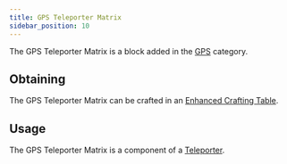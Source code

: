 ```yaml
---
title: GPS Teleporter Matrix
sidebar_position: 10
---
```


The GPS Teleporter Matrix is a block added in the [GPS](GPS) category.

## Obtaining

The GPS Teleporter Matrix can be crafted in an [Enhanced Crafting Table](Enhanced-Crafting-Table).

## Usage

The GPS Teleporter Matrix is a component of a [Teleporter](Teleporter).
